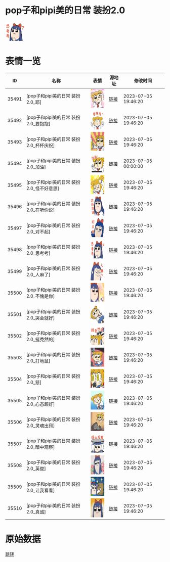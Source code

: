 # pop子和pipi美的日常 装扮2.0

<img src="./cover.png" height="60" alt="cover" />

# 表情一览

|ID|名称|表情|源地址|修改时间|
|----|----|----|----|----|
|35491|[pop子和pipi美的日常 装扮2.0_耶]|<img src="./pic/035491_%5Bpop子和pipi美的日常 装扮2.0_耶%5D.png" height="60" alt="耶"/>|[链接](https://i0.hdslb.com/bfs/garb/c7953fcc2d0babebc5f166c7fa6b8c0c5e339f52.png)|2023-07-05 19:46:20|
|35492|[pop子和pipi美的日常 装扮2.0_要抱抱]|<img src="./pic/035492_%5Bpop子和pipi美的日常 装扮2.0_要抱抱%5D.png" height="60" alt="要抱抱"/>|[链接](https://i0.hdslb.com/bfs/garb/e0b6ff5982a9a4452b463ec9c18f4a5a999ac36e.png)|2023-07-05 19:46:20|
|35493|[pop子和pipi美的日常 装扮2.0_杯杯庆祝]|<img src="./pic/035493_%5Bpop子和pipi美的日常 装扮2.0_杯杯庆祝%5D.png" height="60" alt="杯杯庆祝"/>|[链接](https://i0.hdslb.com/bfs/garb/5cbf3113390e5eb23eb84e8c34f54a6eb5749983.png)|2023-07-05 19:46:20|
|35494|[pop子和pipi美的日常 装扮2.0_加油]|<img src="./pic/035494_%5Bpop子和pipi美的日常 装扮2.0_加油%5D.png" height="60" alt="加油"/>|[链接](https://i0.hdslb.com/bfs/garb/ce95cba732400a87863dc82837cddc21e8003a1e.png)|2023-07-05 00:00:00|
|35495|[pop子和pipi美的日常 装扮2.0_怪不好意思]|<img src="./pic/035495_%5Bpop子和pipi美的日常 装扮2.0_怪不好意思%5D.png" height="60" alt="怪不好意思"/>|[链接](https://i0.hdslb.com/bfs/garb/8a04258de79d25bf3c378cac2ec9650c0801c13c.png)|2023-07-05 19:46:20|
|35496|[pop子和pipi美的日常 装扮2.0_在听你说]|<img src="./pic/035496_%5Bpop子和pipi美的日常 装扮2.0_在听你说%5D.png" height="60" alt="在听你说"/>|[链接](https://i0.hdslb.com/bfs/garb/4feedab2cb8d72dc34f042ba6790f991b6f24d4c.png)|2023-07-05 19:46:20|
|35497|[pop子和pipi美的日常 装扮2.0_对不起]|<img src="./pic/035497_%5Bpop子和pipi美的日常 装扮2.0_对不起%5D.png" height="60" alt="对不起"/>|[链接](https://i0.hdslb.com/bfs/garb/0f84b2b232638baad10dbdca983c086f5fa2893c.png)|2023-07-05 19:46:20|
|35498|[pop子和pipi美的日常 装扮2.0_思考考]|<img src="./pic/035498_%5Bpop子和pipi美的日常 装扮2.0_思考考%5D.png" height="60" alt="思考考"/>|[链接](https://i0.hdslb.com/bfs/garb/71169a1bfd756171172caf732e1f74a4a7cd9c4f.png)|2023-07-05 19:46:20|
|35499|[pop子和pipi美的日常 装扮2.0_人麻了]|<img src="./pic/035499_%5Bpop子和pipi美的日常 装扮2.0_人麻了%5D.png" height="60" alt="人麻了"/>|[链接](https://i0.hdslb.com/bfs/garb/f3b76459f86b85e87e742ea97a32bceacfdcb333.png)|2023-07-05 19:46:20|
|35500|[pop子和pipi美的日常 装扮2.0_不愧是你]|<img src="./pic/035500_%5Bpop子和pipi美的日常 装扮2.0_不愧是你%5D.png" height="60" alt="不愧是你"/>|[链接](https://i0.hdslb.com/bfs/garb/82cfcd47898050bb63b409c38bf484abe5ecdbe9.png)|2023-07-05 19:46:20|
|35501|[pop子和pipi美的日常 装扮2.0_哭会就好]|<img src="./pic/035501_%5Bpop子和pipi美的日常 装扮2.0_哭会就好%5D.png" height="60" alt="哭会就好"/>|[链接](https://i0.hdslb.com/bfs/garb/e144db139fad92da8b7ef7de65360cadecd501aa.png)|2023-07-05 19:46:20|
|35502|[pop子和pipi美的日常 装扮2.0_挺秃然的]|<img src="./pic/035502_%5Bpop子和pipi美的日常 装扮2.0_挺秃然的%5D.png" height="60" alt="挺秃然的"/>|[链接](https://i0.hdslb.com/bfs/garb/0c3bbb2658c2d062fa268a39e9fadeffb2a59248.png)|2023-07-05 19:46:20|
|35503|[pop子和pipi美的日常 装扮2.0_打地鼠]|<img src="./pic/035503_%5Bpop子和pipi美的日常 装扮2.0_打地鼠%5D.png" height="60" alt="打地鼠"/>|[链接](https://i0.hdslb.com/bfs/garb/f70a728e35c806ead6d5089d77e92db60c00fe86.png)|2023-07-05 19:46:20|
|35504|[pop子和pipi美的日常 装扮2.0_怒]|<img src="./pic/035504_%5Bpop子和pipi美的日常 装扮2.0_怒%5D.png" height="60" alt="怒"/>|[链接](https://i0.hdslb.com/bfs/garb/a7e21f8ee46535cded370def4ab7e18d106265bf.png)|2023-07-05 19:46:20|
|35505|[pop子和pipi美的日常 装扮2.0_心态超好]|<img src="./pic/035505_%5Bpop子和pipi美的日常 装扮2.0_心态超好%5D.png" height="60" alt="心态超好"/>|[链接](https://i0.hdslb.com/bfs/garb/cbd7a640b131db229dec6e52259607139f5cd837.png)|2023-07-05 19:46:20|
|35506|[pop子和pipi美的日常 装扮2.0_灵魂出窍]|<img src="./pic/035506_%5Bpop子和pipi美的日常 装扮2.0_灵魂出窍%5D.png" height="60" alt="灵魂出窍"/>|[链接](https://i0.hdslb.com/bfs/garb/259fd05368fdd74317a8c26d09f811fa0f20972d.png)|2023-07-05 19:46:20|
|35507|[pop子和pipi美的日常 装扮2.0_暗中观察]|<img src="./pic/035507_%5Bpop子和pipi美的日常 装扮2.0_暗中观察%5D.png" height="60" alt="暗中观察"/>|[链接](https://i0.hdslb.com/bfs/garb/896c32e68596789af214092680dcecb5b697d307.png)|2023-07-05 19:46:20|
|35508|[pop子和pipi美的日常 装扮2.0_英俊]|<img src="./pic/035508_%5Bpop子和pipi美的日常 装扮2.0_英俊%5D.png" height="60" alt="英俊"/>|[链接](https://i0.hdslb.com/bfs/garb/5e7213eff5e07762c4b99eb4be70b8ad1dc87459.png)|2023-07-05 19:46:20|
|35509|[pop子和pipi美的日常 装扮2.0_让我看看]|<img src="./pic/035509_%5Bpop子和pipi美的日常 装扮2.0_让我看看%5D.png" height="60" alt="让我看看"/>|[链接](https://i0.hdslb.com/bfs/garb/0e9e7d16a88a4b4e24e5fa6658fba5e98c4565c6.png)|2023-07-05 19:46:20|
|35510|[pop子和pipi美的日常 装扮2.0_真诚]|<img src="./pic/035510_%5Bpop子和pipi美的日常 装扮2.0_真诚%5D.png" height="60" alt="真诚"/>|[链接](https://i0.hdslb.com/bfs/garb/4209295c11f8ec9198230fbb0aa88a56f1918b5b.png)|2023-07-05 19:46:20|

# 原始数据

[跳转](./raw.json)

